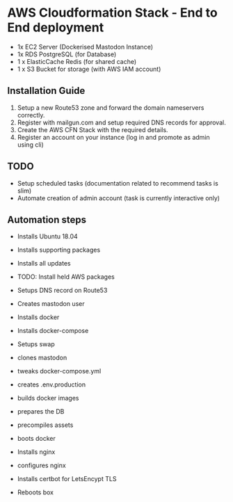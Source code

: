 # AWS Cloudformation Stack - End to End deployment
* 1x EC2 Server (Dockerised Mastodon Instance)
* 1x RDS PostgreSQL (for Database)
* 1 x ElasticCache Redis (for shared cache)
* 1 x S3 Bucket for storage (with AWS IAM account)

## Installation Guide
1) Setup a new Route53 zone and forward the domain nameservers correctly.
2) Register with mailgun.com and setup required DNS records for approval.
3) Create the AWS CFN Stack with the required details.
4) Register an account on your instance (log in and promote as admin using cli)

## TODO
* Setup scheduled tasks (documentation related to recommend tasks is slim)
* Automate creation of admin account (task is currently interactive only)

## Automation steps
* Installs Ubuntu 18.04
* Installs supporting packages
* Installs all updates
* TODO: Install held AWS packages

* Setups DNS record on Route53
* Creates mastodon user
* Installs docker
* Installs docker-compose
* Setups swap

* clones mastodon 
* tweaks docker-compose.yml
* creates .env.production
* builds docker images
* prepares the DB
* precompiles assets
* boots docker

* Installs nginx
* configures nginx 
* Installs certbot for LetsEncypt TLS

* Reboots box
